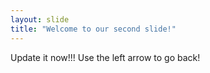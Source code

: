 ```yaml
---
layout: slide
title: "Welcome to our second slide!"
---
```

Update it now!!!
Use the left arrow to go back!
